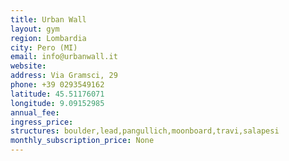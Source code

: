 ```yaml
---
title: Urban Wall
layout: gym
region: Lombardia
city: Pero (MI)
email: info@urbanwall.it
website: 
address: Via Gramsci, 29
phone: +39 0293549162
latitude: 45.51176071
longitude: 9.09152985
annual_fee: 
ingress_price: 
structures: boulder,lead,pangullich,moonboard,travi,salapesi
monthly_subscription_price: None
---
```


